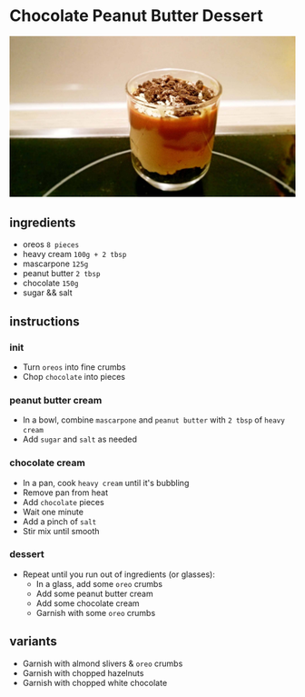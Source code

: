 # Chocolate Peanut Butter Dessert

![Photo](chocolate-peanut-butter-dessert.jpg)

## ingredients

- oreos `8 pieces`
- heavy cream `100g + 2 tbsp`
- mascarpone `125g`
- peanut butter `2 tbsp`
- chocolate `150g`
- sugar && salt

## instructions

### init

- Turn `oreos` into fine crumbs
- Chop `chocolate` into pieces

### peanut butter cream

- In a bowl, combine `mascarpone` and `peanut butter` with `2 tbsp` of `heavy cream`
- Add `sugar` and `salt` as needed

### chocolate cream

- In a pan, cook `heavy cream` until it's bubbling
- Remove pan from heat
- Add `chocolate` pieces
- Wait one minute
- Add a pinch of `salt`
- Stir mix until smooth

### dessert

- Repeat until you run out of ingredients (or glasses):
	- In a glass, add some `oreo` crumbs
	- Add some peanut butter cream
	- Add some chocolate cream
	- Garnish with some `oreo` crumbs

## variants

- Garnish with almond slivers & `oreo` crumbs
- Garnish with chopped hazelnuts
- Garnish with chopped white chocolate